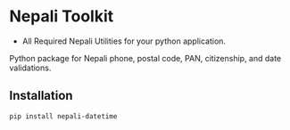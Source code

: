 # Nepali Toolkit

- All Required Nepali Utilities for your python application.

Python package for Nepali phone, postal code, PAN, citizenship, and date validations.

## Installation

```bash
pip install nepali-datetime
```
